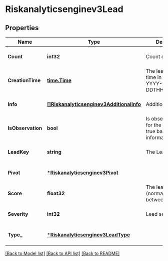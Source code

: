 # Riskanalyticsenginev3Lead

## Properties
Name | Type | Description | Notes
------------ | ------------- | ------------- | -------------
**Count** | **int32** | Count of events. | [optional] [default to null]
**CreationTime** | [**time.Time**](time.Time.md) | The lead creation time in format YYYY-MM-DDTHH:mm:ss.sssZ. | [optional] [default to null]
**Info** | [**[]Riskanalyticsenginev3AdditionalInfo**](riskanalyticsenginev3AdditionalInfo.md) | Additional info. | [optional] [default to null]
**IsObservation** | **bool** | Is observation flag for the lead to set true based on lead information. | [optional] [default to null]
**LeadKey** | **string** | The Lead Key name. | [optional] [default to null]
**Pivot** | [***Riskanalyticsenginev3Pivot**](riskanalyticsenginev3Pivot.md) |  | [optional] [default to null]
**Score** | **float32** | The lead score (normalized score between 0 and 1). | [optional] [default to null]
**Severity** | **int32** | Lead severity. | [optional] [default to null]
**Type_** | [***Riskanalyticsenginev3LeadType**](riskanalyticsenginev3LeadType.md) |  | [optional] [default to null]

[[Back to Model list]](../README.md#documentation-for-models) [[Back to API list]](../README.md#documentation-for-api-endpoints) [[Back to README]](../README.md)


